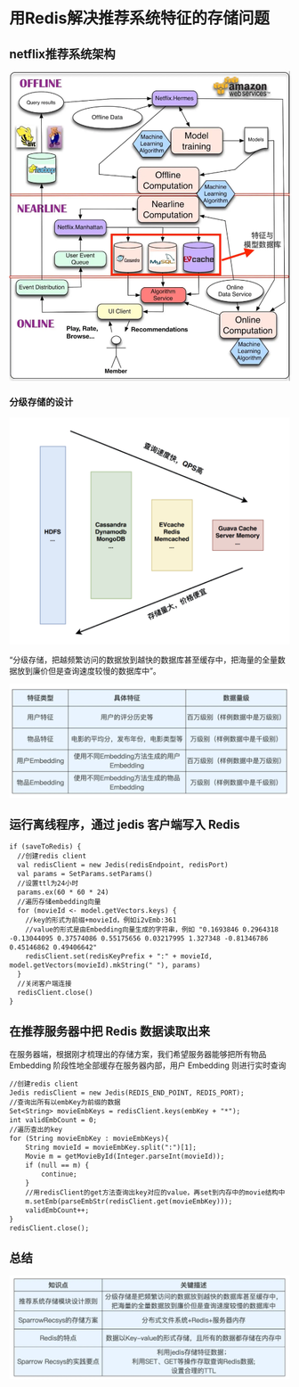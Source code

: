 # 用Redis解决推荐系统特征的存储问题


## netflix推荐系统架构

![](Images/4.webp)

### 分级存储的设计

![](Images/5.webp)

“分级存储，把越频繁访问的数据放到越快的数据库甚至缓存中，把海量的全量数据放到廉价但是查询速度较慢的数据库中”。

![](Images/6.webp)


## 运行离线程序，通过 jedis 客户端写入 Redis

	if (saveToRedis) {
	  //创建redis client
	  val redisClient = new Jedis(redisEndpoint, redisPort)
	  val params = SetParams.setParams()
	  //设置ttl为24小时
	  params.ex(60 * 60 * 24)
	  //遍历存储embedding向量
	  for (movieId <- model.getVectors.keys) {
	    //key的形式为前缀+movieId，例如i2vEmb:361
	    //value的形式是由Embedding向量生成的字符串，例如 "0.1693846 0.2964318 -0.13044095 0.37574086 0.55175656 0.03217995 1.327348 -0.81346786 0.45146862 0.49406642"
	    redisClient.set(redisKeyPrefix + ":" + movieId, model.getVectors(movieId).mkString(" "), params)
	  }
	  //关闭客户端连接
	  redisClient.close()
	}

## 在推荐服务器中把 Redis 数据读取出来

在服务器端，根据刚才梳理出的存储方案，我们希望服务器能够把所有物品 Embedding 阶段性地全部缓存在服务器内部，用户 Embedding 则进行实时查询


	//创建redis client
	Jedis redisClient = new Jedis(REDIS_END_POINT, REDIS_PORT);
	//查询出所有以embKey为前缀的数据
	Set<String> movieEmbKeys = redisClient.keys(embKey + "*");
	int validEmbCount = 0;
	//遍历查出的key
	for (String movieEmbKey : movieEmbKeys){
	    String movieId = movieEmbKey.split(":")[1];
	    Movie m = getMovieById(Integer.parseInt(movieId));
	    if (null == m) {
	        continue;
	    }
	    //用redisClient的get方法查询出key对应的value，再set到内存中的movie结构中
	    m.setEmb(parseEmbStr(redisClient.get(movieEmbKey)));
	    validEmbCount++;
	}
	redisClient.close();

## 总结

![](Images/7.webp)